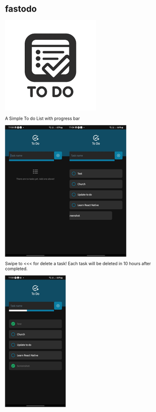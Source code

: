 # fastodo

 <img src="./assets/images/fastodo.png" width="300" alt="Fastodo App Icon" style="filter: hue-rotate(180deg) saturate(2);" />

A Simple To do List with progress bar

<div style="display: flex; flex-direction: row;">
  <img src="./assets/images/screenshots/screen0.jpg" width="200" alt="Fastodo App Screenshot start">
  <img src="./assets/images/screenshots/screen1.jpg" width="200" alt="Fastodo App Screenshot with tasks and progress bar">
</div>

Swipe to <<< for delete a task!
Each task will be deleted in 10 hours after completed.

<img src="./assets/images/screenshots/screen2.jpg" width="200" alt="Fastodo App Screenshot with deleting task">
